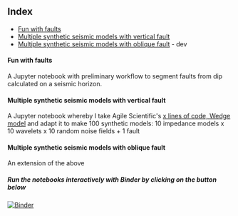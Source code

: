 ## Index ##

* [Fun with faults](https://github.com/mycarta/faults/blob/master/fun_with_faults.ipynb)
* [Multiple synthetic seismic models with vertical fault](https://github.com/mycarta/faults/blob/master/Multiple_synthetic_seismic_models_with_fault.ipynb)
* [Multiple synthetic seismic models with oblique fault](https://github.com/mycarta/faults/blob/master/Multiple_synthetic_seismic_models_with_oblique_faults.ipynb) - dev

#### Fun with faults ####
A Jupyter notebook with preliminary workflow to segment faults from dip calculated on a seismic horizon.

#### Multiple synthetic seismic models with vertical fault ####
A Jupyter notebook whereby I take Agile Scientific's [x lines of code, Wedge model](https://github.com/agile-geoscience/xlines/blob/master/notebooks/00_Synthetic_wedge_model.ipynb) and adapt it to make 100 synthetic models: 10 impedance models x 10 wavelets x 10 random noise fields + 1 fault

#### Multiple synthetic seismic models with oblique fault ####
An extension of the above

##### Run the notebooks interactively with Binder by clicking on the button below #####
[![Binder](https://mybinder.org/badge_logo.svg)](https://mybinder.org/v2/gh/mycarta/faults/master)

